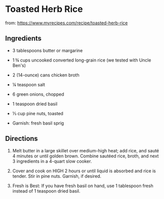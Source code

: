 # Toasted Herb Rice

from: https://www.myrecipes.com/recipe/toasted-herb-rice

## Ingredients

- 3 tablespoons butter or margarine

- 1 ¾ cups uncooked converted long-grain rice (we tested with Uncle Ben's)

- 2 (14-ounce) cans chicken broth

- ¼ teaspoon salt

- 6 green onions, chopped

- 1 teaspoon dried basil

- ⅓ cup pine nuts, toasted

- Garnish: fresh basil sprig

## Directions

1. Melt butter in a large skillet over medium-high heat; add rice, and sauté 4 minutes or until golden brown. Combine sautéed rice, broth, and next 3 ingredients in a 4-quart slow cooker.

2. Cover and cook on HIGH 2 hours or until liquid is absorbed and rice is tender. Stir in pine nuts. Garnish, if desired.

3. Fresh is Best: If you have fresh basil on hand, use 1 tablespoon fresh instead of 1 teaspoon dried basil.
